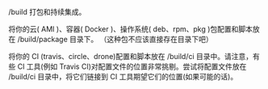 /build
打包和持续集成。

将你的云( AMI )、容器( Docker )、操作系统( deb、rpm、pkg )包配置和脚本放在 /build/package 目录下。 （这种包不应该直接存在目录下吧）

将你的 CI (travis、circle、drone)配置和脚本放在 /build/ci 目录中。请注意，有些 CI 工具(例如 Travis CI)对配置文件的位置非常挑剔。尝试将配置文件放在 /build/ci 目录中，将它们链接到 CI 工具期望它们的位置(如果可能的话)。